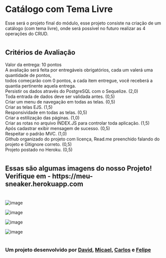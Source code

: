 <h1>Catálogo com Tema Livre</h1>

Esse será o projeto final do módulo, esse projeto consiste na criação de um catálogo (com tema livre), onde será possível no futuro realizar as 4 operações do CRUD.
#

<h2>Critérios de Avaliação</h2>


Valor da entrega: 10 pontos<br>
A avaliação será feita por entregáveis obrigatórios, cada um valerá uma quantidade de pontos,<br>
todos começarão com 0 pontos, a cada item entregue, você receberá a quantia pertinente aquela entrega.<br> 
Persistir os dados através do PostgreSQL com o Sequelize. (2,0)<br>
Toda entrada de dados deve ser validada antes. (0,5)<br>
Criar um menu de navegação em todas as telas. (0,5)<br>
Criar as telas EJS. (1,5)<br>
Responsividade em todas as telas. (0,5)<br>
Criar a estilização das páginas. (1,0)<br>
Criar as rotas no arquivo INDEX.JS para controlar toda aplicação. (1,5)<br>
Após cadastrar exibir mensagem de sucesso. (0,5)<br>
Respeitar o padrão MVC. (1,0)<br>
Github organizado do projeto com licença, Read.me preenchido falando do projeto e Gitignore correto. (0,5)<br>
Projeto postado no Heroku. (0,5)<br>

#

<h2>Essas são algumas imagens do nosso Projeto! Verifique em - https://meu-sneaker.herokuapp.com </h2>

#

![image](https://user-images.githubusercontent.com/97140028/161936824-66eee5c8-6b52-4413-a8dd-bd7855571a63.png)

![image](https://user-images.githubusercontent.com/97140028/161937007-3539b842-70fa-4538-a871-d844ec604a8e.png)

![image](https://user-images.githubusercontent.com/97140028/161937129-e1bb5bd5-4b04-4a6c-8dbe-615f7a1bef2b.png)

![image](https://user-images.githubusercontent.com/97140028/161937214-4d5ea4a7-1896-4ede-8200-7d69d43b1ada.png)

#


<h3>Um projeto desenvolvido por <a href="https://github.com/sirdav1d" target="_blank">David</a>, <a href="https://github.com/MicaMore" target="_blank">Micael</a>, <a href="https://github.com/Carlos-xbm" target="_blank">Carlos</a> e <a href="https://github.com/Felipe360flp" target="_blank">Felipe</a></h3>

